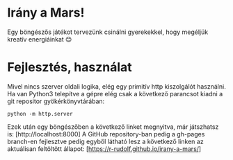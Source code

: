 # Irány a Mars!

Egy böngészős játékot tervezünk csinálni gyerekekkel, hogy megéljük kreatív energiáinkat 😊

# Fejlesztés, használat

Mivel nincs szerver oldali logika, elég egy primitív http kiszolgálót használni.
Ha van Python3 telepítve a gépre elég csak a következő parancsot kiadni a git repositor gyökérkönyvtárában:

`python -m http.server`

Ezek után egy böngészőben a következő linket megnyitva, már játszhatsz is: [http://localhost:8000]
A GitHub repository-ban pedig a gh-pages branch-en fejlesztve pedig egyből látható lesz a következő linken az aktuálisan feltöltött állapot: [https://r-rudolf.github.io/irany-a-mars/]

